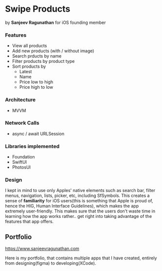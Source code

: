 # Swipe Products
by **Sanjeev Ragunathan** for iOS founding member

### Features
- View all products
- Add new products (with / without image)
- Search prducts by name
- Filter products by product type
- Sort products by
  - Latest
  - Name
  - Price low to high
  - Price high to low

### Architecture
- MVVM

### Network Calls
- async / await URLSession

### Libraries implemented
- Foundation
- SwiftUI
- PhotosUI

### Design
I kept in mind to use only Apples' native elements such as search bar, filter menus, navigation, lists, picker, etc, including SfSymbols. This creates a sense of **familiarity** for iOS users(this is something that Apple is proud of, hence the HIG, Human Interface Guidelines), which makes the app extremely user-friendly. This makes sure that the users don't waste time in learning how the app works rather.. get right into taking advantage of the features that app offers.

## Portfolio
https://www.sanjeevragunathan.com

Here is my portfolio, that contains multiple apps that I have created, entirely from designing(figma) to developing(XCode).
